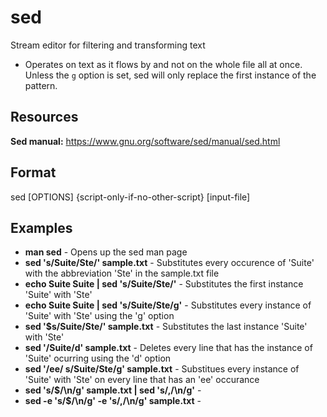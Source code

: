 # sed

Stream editor for filtering and transforming text
- Operates on text as it flows by and not on the whole file all at once. Unless the `g` option is set, sed will only replace the first instance of the pattern.

## Resources  

**Sed manual:** https://www.gnu.org/software/sed/manual/sed.html

## Format

sed [OPTIONS] {script-only-if-no-other-script} [input-file]

## Examples

- **man sed** - Opens up the sed man page
- **sed 's/Suite/Ste/' sample.txt** - Substitutes every occurence of 'Suite' with the abbreviation 'Ste' in the sample.txt file
- **echo Suite Suite | sed 's/Suite/Ste/'** - Substitutes the first instance 'Suite' with 'Ste'
- **echo Suite Suite | sed 's/Suite/Ste/g'** - Substitutes every instance of 'Suite' with 'Ste' using the 'g' option
- **sed '$s/Suite/Ste/' sample.txt** - Substitutes the last instance 'Suite' with 'Ste'
- **sed '/Suite/d' sample.txt** - Deletes every line that has the instance of 'Suite' ocurring using the 'd' option
- **sed '/ee/ s/Suite/Ste/g' sample.txt** - Substitues every instance of 'Suite' with 'Ste' on every line that has an 'ee' occurance
- **sed 's/$/\n/g' sample.txt | sed 's/,/\n/g'** -
- **sed -e 's/$/\n/g' -e 's/,/\n/g' sample.txt** -